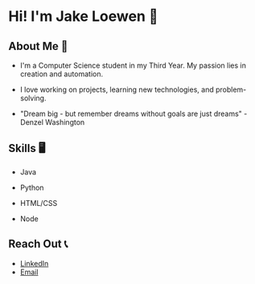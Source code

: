 # Hi! I'm Jake Loewen 🤙

## About Me 💭

- I'm a Computer Science student in my Third Year. My passion lies in creation and automation.

- I love working on projects, learning new technologies, and problem-solving.

- "Dream big - but remember dreams without goals are just dreams" - Denzel Washington

## Skills 🖥️

- Java

- Python

- HTML/CSS

- Node

## Reach Out 📞

- [LinkedIn](https://www.linkedin.com/in/jacob-loewen-75b509264/)
- [Email](jakeploewen@gmail.com)
